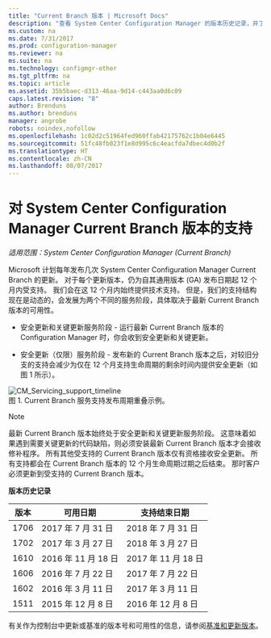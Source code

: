```yaml
---
title: "Current Branch 版本 | Microsoft Docs"
description: "查看 System Center Configuration Manager 的版本历史记录，并了解有关提供的各个服务阶段。"
ms.custom: na
ms.date: 7/31/2017
ms.prod: configuration-manager
ms.reviewer: na
ms.suite: na
ms.technology: configmgr-other
ms.tgt_pltfrm: na
ms.topic: article
ms.assetid: 35b5baec-d313-46aa-9d14-c443aa0d6c09
caps.latest.revision: "8"
author: Brenduns
ms.author: brenduns
manager: angrobe
robots: noindex,nofollow
ms.openlocfilehash: 1c02d2c51964fed960ffab42175762c1b04e6445
ms.sourcegitcommit: 51fc48fb023f1e8d995c6c4eacfda7dbec4d0b2f
ms.translationtype: HT
ms.contentlocale: zh-CN
ms.lasthandoff: 08/07/2017
---
```

# <a name="support-for-system-center-configuration-manager-current-branch-versions"></a>对 System Center Configuration Manager Current Branch 版本的支持

*适用范围：System Center Configuration Manager (Current Branch)*

Microsoft 计划每年发布几次 System Center Configuration Manager Current Branch 的更新。 对于每个更新版本，仍为自其通用版本 (GA) 发布日期起 12 个月内受支持。 我们会在这 12 个月内始终提供技术支持。 但是，我们的支持结构现在是动态的，会发展为两个不同的服务阶段，具体取决于最新 Current Branch 版本的可用性。  

-   安全更新和关键更新服务阶段 - 运行最新 Current Branch 版本的 Configuration Manager 时，你会收到安全更新和关键更新。  

-   安全更新（仅限）服务阶段 - 发布新的 Current Branch 版本之后，对较旧分支的支持会减少为仅在 12 个月支持生命周期的剩余时间内提供安全更新（如图 1 所示）。  

 ![CM&#95;Servicing&#95;support&#95;timeline](../../../core/servers/manage/media/CM_Servicing_support_timeline.png "CM_Servicing_support_timeline")  
图 1. Current Branch 服务支持发布周期重叠示例。

> [!NOTE]  
>  最新 Current Branch 版本始终处于安全更新和关键更新服务阶段。 这意味着如果遇到需要关键更新的代码缺陷，则必须安装最新 Current Branch 版本才会接收修补程序。 所有其他受支持的 Current Branch 版本仅有资格接收安全更新。 所有支持都会在 Current Branch 版本的 12 个月生命周期过期之后结束。 那时客户必须更新到受支持的 Current Branch 版本。  

 **版本历史记录**  

|版本|可用日期|支持结束日期|  
|-------------|-----------------------|----------------------|  
|1706|2017 年 7 月 31 日|2018 年 7 月 31 日|
|1702|2017 年 3 月 27 日|2018 年 3 月 27 日|
|1610|2016 年 11 月 18 日|2017 年 11 月 18 日|
|1606|2016 年 7 月 22 日| 2017 年 7 月 22 日|
|1602|2016 年 3 月 11 日|2017 年 3 月 11 日|
|1511|2015 年 12 月 8 日|2016 年 12 月 8 日|  




有关作为控制台中更新或基准的版本号和可用性的信息，请参阅[基准和更新版本](/sccm/core/servers/manage/updates#a-namebkmkbaselinesa-baseline-and-update-versions)。

